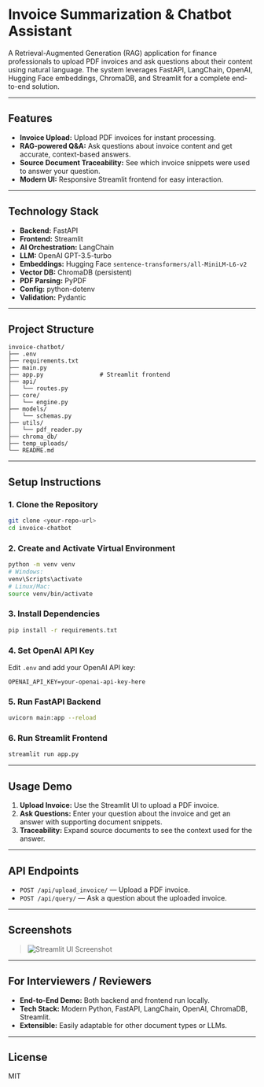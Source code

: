 # Invoice Summarization & Chatbot Assistant

A Retrieval-Augmented Generation (RAG) application for finance professionals to upload PDF invoices and ask questions about their content using natural language. The system leverages FastAPI, LangChain, OpenAI, Hugging Face embeddings, ChromaDB, and Streamlit for a complete end-to-end solution.

---

## Features
- **Invoice Upload:** Upload PDF invoices for instant processing.
- **RAG-powered Q&A:** Ask questions about invoice content and get accurate, context-based answers.
- **Source Document Traceability:** See which invoice snippets were used to answer your question.
- **Modern UI:** Responsive Streamlit frontend for easy interaction.

---

## Technology Stack
- **Backend:** FastAPI
- **Frontend:** Streamlit
- **AI Orchestration:** LangChain
- **LLM:** OpenAI GPT-3.5-turbo
- **Embeddings:** Hugging Face `sentence-transformers/all-MiniLM-L6-v2`
- **Vector DB:** ChromaDB (persistent)
- **PDF Parsing:** PyPDF
- **Config:** python-dotenv
- **Validation:** Pydantic

---

## Project Structure
```
invoice-chatbot/
├── .env
├── requirements.txt
├── main.py
├── app.py                # Streamlit frontend
├── api/
│   └── routes.py
├── core/
│   └── engine.py
├── models/
│   └── schemas.py
├── utils/
│   └── pdf_reader.py
├── chroma_db/
├── temp_uploads/
└── README.md
```

---

## Setup Instructions

### 1. Clone the Repository
```bash
git clone <your-repo-url>
cd invoice-chatbot
```

### 2. Create and Activate Virtual Environment
```bash
python -m venv venv
# Windows:
venv\Scripts\activate
# Linux/Mac:
source venv/bin/activate
```

### 3. Install Dependencies
```bash
pip install -r requirements.txt
```

### 4. Set OpenAI API Key
Edit `.env` and add your OpenAI API key:
```
OPENAI_API_KEY=your-openai-api-key-here
```

### 5. Run FastAPI Backend
```bash
uvicorn main:app --reload
```

### 6. Run Streamlit Frontend
```bash
streamlit run app.py
```

---

## Usage Demo
1. **Upload Invoice:** Use the Streamlit UI to upload a PDF invoice.
2. **Ask Questions:** Enter your question about the invoice and get an answer with supporting document snippets.
3. **Traceability:** Expand source documents to see the context used for the answer.

---

## API Endpoints
- `POST /api/upload_invoice/` — Upload a PDF invoice.
- `POST /api/query/` — Ask a question about the uploaded invoice.

---

## Screenshots
> ![Streamlit UI Screenshot](demo_screenshot.png)

---

## For Interviewers / Reviewers
- **End-to-End Demo:** Both backend and frontend run locally.
- **Tech Stack:** Modern Python, FastAPI, LangChain, OpenAI, ChromaDB, Streamlit.
- **Extensible:** Easily adaptable for other document types or LLMs.

---

## License
MIT
